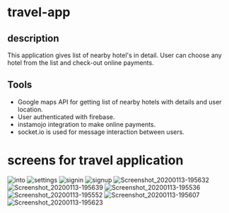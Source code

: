 # travel-app

## description
This application gives list of nearby hotel's in detail.
User can choose any hotel from the list and check-out online payments.

## Tools
- Google maps API for getting list of nearby hotels with details and user location.
- User authenticated with firebase.
- instamojo integration to make online payments.
- socket.io is used for message interaction between users.


# screens for travel application
![into](https://user-images.githubusercontent.com/53073576/69856405-9961f080-12b3-11ea-8537-8d3223211327.png)
![settings](https://user-images.githubusercontent.com/53073576/69856407-99fa8700-12b3-11ea-9d6a-a6d4674cc4f6.png)
![signin](https://user-images.githubusercontent.com/53073576/69856408-99fa8700-12b3-11ea-94eb-b460cb0ae7f0.png)
![signup](https://user-images.githubusercontent.com/53073576/69856409-9a931d80-12b3-11ea-88c0-084a2ebf9ccf.png)
![Screenshot_20200113-195632](https://user-images.githubusercontent.com/53073576/72266974-4797de80-3645-11ea-9d66-510ae12d00ac.png)
![Screenshot_20200113-195639](https://user-images.githubusercontent.com/53073576/72266976-4797de80-3645-11ea-84ea-bf6b685e621c.png)
![Screenshot_20200113-195536](https://user-images.githubusercontent.com/53073576/72266982-48c90b80-3645-11ea-9a8a-dcee8f75e806.png)
![Screenshot_20200113-195552](https://user-images.githubusercontent.com/53073576/72266983-48c90b80-3645-11ea-8de0-1961c6422ec8.png)
![Screenshot_20200113-195607](https://user-images.githubusercontent.com/53073576/72266985-4961a200-3645-11ea-8628-d97f19a95d31.png)
![Screenshot_20200113-195623](https://user-images.githubusercontent.com/53073576/72266987-4961a200-3645-11ea-965a-1827d2262ea3.png)

